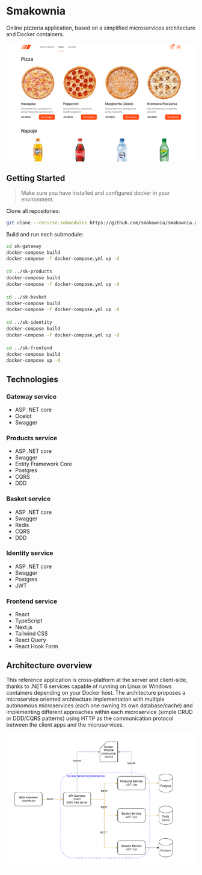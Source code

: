 # Smakownia

Online pizzeria application, based on a simplified microservices architecture and Docker containers.

![preview](github/img/preview.png)

## Getting Started

> Make sure you have installed and configured docker in your environment.

Clone all repositories:

```bash
git clone --recurse-submodules https://github.com/smakownia/smakownia.git
```

Build and run each submodule:

```bash
cd sk-gateway
docker-compose build 
docker-compose -f docker-compose.yml up -d

cd ../sk-products
docker-compose build
docker-compose -f docker-compose.yml up -d

cd ../sk-basket
docker-compose build
docker-compose -f docker-compose.yml up -d

cd ../sk-identity
docker-compose build
docker-compose -f docker-compose.yml up -d

cd ../sk-frontend
docker-compose build
docker-compose up -d
```

## Technologies

### Gateway service

- ASP .NET core
- Ocelot
- Swagger

### Products service

- ASP .NET core
- Swagger
- Entity Framework Core
- Postgres
- CQRS
- DDD

### Basket service

- ASP .NET core
- Swagger
- Redis
- CQRS
- DDD

### Identity service

- ASP .NET core
- Swagger
- Postgres
- JWT

### Frontend service

- React
- TypeScript
- Next.js
- Tailwind CSS
- React Query
- React Hook Form

## Architecture overview

This reference application is cross-platform at the server and client-side, thanks to .NET 6 services capable of running on Linux or Windows containers depending on your Docker host. The architecture proposes a microservice oriented architecture implementation with multiple autonomous microservices (each one owning its own database/cache) and implementing different approaches within each microservice (simple CRUD or DDD/CQRS patterns) using HTTP as the communication protocol between the client apps and the microservices.

![diagram](github/img/diagram.png)

